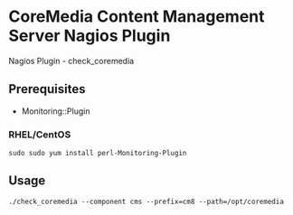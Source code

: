 CoreMedia Content Management Server Nagios Plugin
=================================================

Nagios Plugin - check_coremedia

Prerequisites
-------------
- Monitoring::Plugin

### RHEL/CentOS
`sudo sudo yum install perl-Monitoring-Plugin`

Usage
-----
```
./check_coremedia --component cms --prefix=cm8 --path=/opt/coremedia
```
